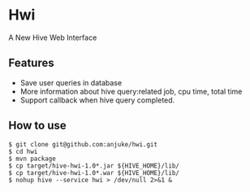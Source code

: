 # Hwi

A New Hive Web Interface

## Features

 * Save user queries in database
 * More information about hive query:related job, cpu time, total time
 * Support callback when hive query completed.

## How to use
    $ git clone git@github.com:anjuke/hwi.git
    $ cd hwi 
    $ mvn package
    $ cp target/hive-hwi-1.0*.jar ${HIVE_HOME}/lib/
    $ cp target/hive-hwi-1.0*.war ${HIVE_HOME}/lib/
    $ nohup hive --service hwi > /dev/null 2>&1 &

